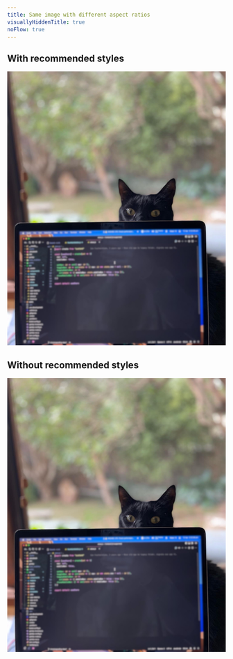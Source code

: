 ```yaml
---
title: Same image with different aspect ratios
visuallyHiddenTitle: true
noFlow: true
---
```


<div>

## With recommended styles

![My black cat Lulu peeping over something.](../images/lulu%20peeping.jpg)

</div>
<div>

## Without recommended styles

![My black cat Lulu peeping over something.](../images/lulu%20peeping.jpg)

</div>
<style>
	html:active-view-transition-type(forwards) {
		&::view-transition-old(first-image),
		&::view-transition-new(first-image) {
			animation: none;
			border-radius: var(--radius-3);
			block-size: 100%;
			mix-blend-mode: normal;
			object-position: top;
			overflow: clip;
		}
		&::view-transition-old(first-image) {
			object-fit: contain;
		}
		&::view-transition-new(first-image) {
			object-fit: cover;
		}
	}
	img {
		border-radius: var(--radius-3);
		inline-size: 35rem;
	}
	.content {
		display: grid;
		grid-template-columns: auto auto;
		gap: var(--size-8);
		&, & div {
			inline-size: fit-content;
		}
	}
</style>
